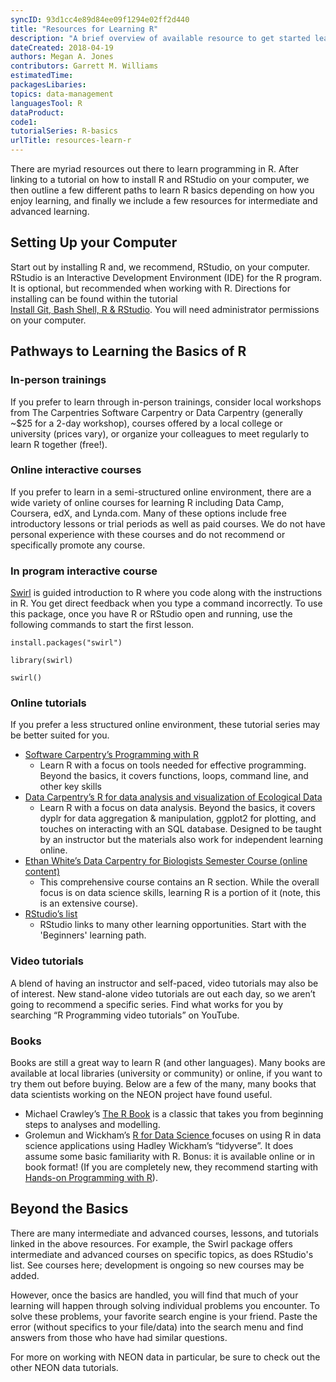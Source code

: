 ```yaml
---
syncID: 93d1cc4e89d84ee09f1294e02ff2d440
title: "Resources for Learning R"
description: "A brief overview of available resource to get started learning R."
dateCreated: 2018-04-19
authors: Megan A. Jones
contributors: Garrett M. Williams
estimatedTime:
packagesLibaries:
topics: data-management
languagesTool: R
dataProduct:
code1:
tutorialSeries: R-basics
urlTitle: resources-learn-r
---
```




There are myriad resources out there to learn programming in R. After linking to 
a tutorial on how to install R and RStudio on your computer, we then outline a 
few different paths to learn R basics depending on how you enjoy learning, and 
finally we include a few resources for intermediate and advanced learning. 

## Setting Up your Computer

Start out by installing R and, we recommend, RStudio, on your computer. RStudio 
is an Interactive Development Environment (IDE) for the R program.  It 
is optional, but recommended when working with R. Directions
for installing can be found within the tutorial  
<a href="https://www.neonscience.org/setup-git-bash-rstudio" target="_blank">Install Git, Bash Shell, R & RStudio</a>. 
You will need administrator permissions on your computer. 


## Pathways to Learning the Basics of R

### In-person trainings
If you prefer to learn through in-person trainings, consider local workshops 
from The Carpentries Software Carpentry or Data Carpentry (generally ~$25 for a 
2-day workshop), courses offered by a local college or university (prices vary), 
or organize your colleagues to meet regularly to learn R together (free!). 

### Online interactive courses
If you prefer to learn in a semi-structured online environment, there are a wide 
variety of online courses for learning R including Data Camp, Coursera, edX, and 
Lynda.com. Many of these options include free introductory lessons or trial 
periods as well as paid courses. We do not have personal experience with 
these courses and do not recommend or specifically promote any course.  

### In program interactive course

<a href="http://swirlstats.com/students.html" target="_blank">Swirl</a> 
is guided introduction to R where you code along with the instructions in R. You 
get direct feedback when you type a command incorrectly. To use this package, 
once you have R or RStudio open and running, use the following commands to start 
the first lesson. 

`install.packages("swirl")`

`library(swirl)`

`swirl()`

### Online tutorials
If you prefer a less structured online environment, these tutorial series may be 
better suited for you. 

* <a href="http://swcarpentry.github.io/r-novice-inflammation/" target="_blank"> Software Carpentry’s Programming with R</a>
  - Learn R with a focus on tools needed for effective programming. Beyond the 
  basics, it covers functions, loops, command line, and other key skills
* <a href="http://www.datacarpentry.org/R-ecology-lesson/" target="_blank"> Data Carpentry’s R for data analysis and visualization of Ecological Data</a> 
  - Learn R with a focus on data analysis. Beyond the basics, it covers dyplr for 
  data aggregation & manipulation, ggplot2 for plotting, and touches on 
  interacting with an SQL database. Designed to be taught by an instructor but the 
  materials also work for independent learning online.
* <a href="http://www.datacarpentry.org/semester-biology/" target="_blank">Ethan White’s Data Carpentry for Biologists Semester Course (online content)</a> 
  - This comprehensive course contains an R section. While the overall focus is on 
  data science skills, learning R is a portion of it (note, this is an extensive 
  course).
* <a href="https://education.rstudio.com/learn/" target="_blank">RStudio’s list</a>
  - RStudio links to many other learning opportunities. Start with the 'Beginners' 
  learning path.  

### Video tutorials
A blend of having an instructor and self-paced, video tutorials may also be of 
interest.  New stand-alone video tutorials are out each day, so we aren’t going 
to recommend a specific series.  Find what works for you by searching 
“R Programming video tutorials” on YouTube.  

### Books

Books are still a great way to learn R (and other languages). Many books are 
available at local libraries (university or community) or online, if you want to 
try them out before buying. Below are a few of the many, many books that data 
scientists working on the NEON project have found useful.

* Michael Crawley’s <a href="https://www.wiley.com/en-us/The+R+Book%2C+2nd+Edition-p-9780470973929" target="_blank">The R Book</a> 
is a classic that takes you from beginning steps to analyses and modelling. 
* Grolemun and Wickham’s <a href="http://r4ds.had.co.nz/" target="_blank">R for Data Science </a>
focuses on using R in data science applications using Hadley Wickham’s 
“tidyverse”. It does assume some basic familiarity with R.  Bonus: it is available 
online or in book format! 
(If you are completely new, they recommend starting with 
<a href="http://shop.oreilly.com/product/0636920028574.do" target="_blank"> Hands-on Programming with R</a>). 

## Beyond the Basics

There are many intermediate and advanced courses, lessons, and tutorials linked 
in the above resources. For example, the Swirl package offers intermediate and 
advanced courses on specific topics, as does RStudio's list. See courses here; 
development is ongoing so new courses may be added.

However, once the basics are handled, you will find that much of your learning 
will happen through solving individual problems you encounter. To solve these 
problems, your favorite search engine is your friend. Paste the error (without 
specifics to your file/data) into the search menu and find answers from those 
who have had similar questions.

For more on working with NEON data in particular, be sure to check out the other 
NEON data tutorials.
